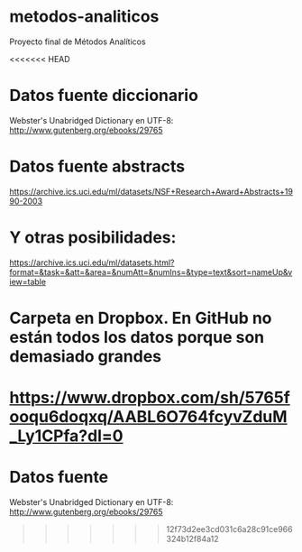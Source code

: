 # metodos-analiticos
Proyecto final de Métodos Analíticos

<<<<<<< HEAD
# Datos fuente diccionario
Webster's Unabridged Dictionary en UTF-8: http://www.gutenberg.org/ebooks/29765

# Datos fuente abstracts
https://archive.ics.uci.edu/ml/datasets/NSF+Research+Award+Abstracts+1990-2003

# Y otras posibilidades:
https://archive.ics.uci.edu/ml/datasets.html?format=&task=&att=&area=&numAtt=&numIns=&type=text&sort=nameUp&view=table

# Carpeta en Dropbox. En GitHub no están todos los datos porque son demasiado grandes
https://www.dropbox.com/sh/5765fooqu6doqxq/AABL6O764fcyvZduM_Ly1CPfa?dl=0
=======
# Datos fuente
Webster's Unabridged Dictionary en UTF-8: http://www.gutenberg.org/ebooks/29765
>>>>>>> 12f73d2ee3cd031c6a28c91ce966324b12f84a12
